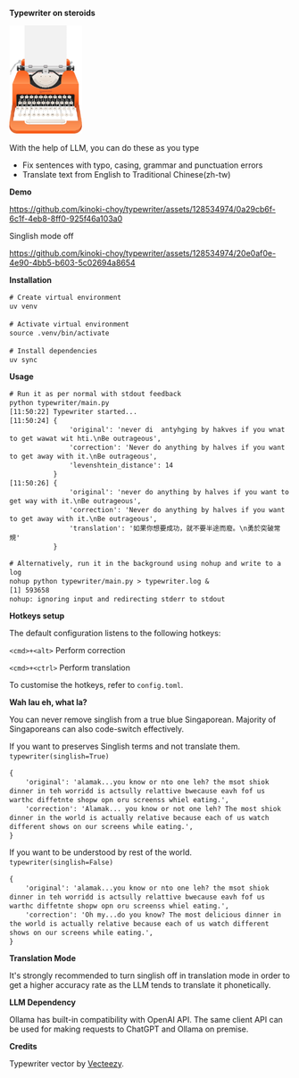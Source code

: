 **Typewriter on steroids**

<img src='assets/typewriter.png' width='130'>

With the help of LLM, you can do these as you type
* Fix sentences with typo, casing, grammar and punctuation errors
* Translate text from English to Traditional Chinese(zh-tw)

**Demo**

https://github.com/kinoki-choy/typewriter/assets/128534974/0a29cb6f-6c1f-4eb8-8ff0-925f46a103a0

Singlish mode off

https://github.com/kinoki-choy/typewriter/assets/128534974/20e0af0e-4e90-4bb5-b603-5c02694a8654

**Installation**
```
# Create virtual environment
uv venv

# Activate virtual environment
source .venv/bin/activate

# Install dependencies
uv sync
```

**Usage**
```
# Run it as per normal with stdout feedback
python typewriter/main.py
[11:50:22] Typewriter started...
[11:50:24] {
               'original': 'never di  antyhging by hakves if you wnat to get wawat wit hti.\nBe outrageous',
               'correction': 'Never do anything by halves if you want to get away with it.\nBe outrageous',
               'levenshtein_distance': 14
           }
[11:50:26] {
               'original': 'never do anything by halves if you want to get way with it.\nBe outrageous',
               'correction': 'Never do anything by halves if you want to get away with it.\nBe outrageous',
               'translation': '如果你想要成功，就不要半途而廢。\n勇於突破常規'
           }
```
```
# Alternatively, run it in the background using nohup and write to a log
nohup python typewriter/main.py > typewriter.log &
[1] 593658
nohup: ignoring input and redirecting stderr to stdout
```

**Hotkeys setup**

The default configuration listens to the following hotkeys:

`<cmd>+<alt>` Perform correction

`<cmd>+<ctrl>` Perform translation

To customise the hotkeys, refer to `config.toml`.

**Wah lau eh, what la?**

You can never remove singlish from a true blue Singaporean. Majority of Singaporeans can also code-switch effectively.

If you want to preserves Singlish terms and not translate them.
`typewriter(singlish=True)`
```
{
    'original': 'alamak...you know or nto one leh? the msot shiok dinner in teh worridd is actsully relattive bwecause eavh fof us warthc diffetnte shopw opn oru screenss whiel eating.',
    'correction': 'Alamak... you know or not one leh? The most shiok dinner in the world is actually relative because each of us watch different shows on our screens while eating.',
}
```

If you want to be understood by rest of the world.
`typewriter(singlish=False)`
```
{
    'original': 'alamak...you know or nto one leh? the msot shiok dinner in teh worridd is actsully relattive bwecause eavh fof us warthc diffetnte shopw opn oru screenss whiel eating.',
    'correction': 'Oh my...do you know? The most delicious dinner in the world is actually relative because each of us watch different shows on our screens while eating.',
}
```

**Translation Mode**

It's strongly recommended to turn singlish off in translation mode in order to get a higher accuracy rate as the LLM tends to translate it phonetically.


**LLM Dependency**

Ollama has built-in compatibility with OpenAI API. The same client API can be used for making requests to ChatGPT and Ollama on premise.


**Credits**

Typewriter vector by <a href="https://www.vecteezy.com/free-png/typewriter">Vecteezy</a>.
